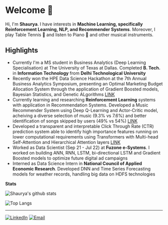 # Welcome 👋

Hi, I'm <b>Shaurya</b>. I have interests in <b>Machine Learning, specifically Reinforcement Learning, NLP, and Recommender Systems</b>. Moreover, I play Table Tennis 🏓 and listen to Piano 🎹 and other musical instruments.

## Highlights
- Currently I'm a MS student in Business Analytics (Deep Learning Specialisation) at The University of Texas at Dallas. Completed **B. Tech.** in **Information Technology** from **Delhi Technological University**
- Recently won the HPE Data Science Hackathon at the 7th Annual Business Analytics Symposium, presenting an Optimal Marketing Budget Allocation System through the application of Gradient Boosted models, Bayesian Statistics, and Genetic ALgorithms [LINK](https://jindal.utdallas.edu/news/jindal-school-takes-first-place-in-two-recent-competitions/#content2)
- Currently learning and researching **Reinforcement Learning** systems with application in Recommendation Systems. Developed a Music Recommender System using Deep Q-Learning and Actor-Critic model, acheiving a diverse selection of music (9.3% vs 7.6%) and better identification of songs skipped by users (49% vs 54%) [LINK](https://github.com/shauryat1298/Deep-Reinforcement-Learning-for-Music-Recommendation)
- Developed a transparent and interpretable Click Through Rate (CTR) prediction system able to identify high importance features running on lower computational requirements using Transformers with Multi-head Self-Attention and Hierarchical Attention layers [LINK](https://github.com/shauryat1298/CTR-Prediction-using-Attention-Transformers)
- Worked as Data Scientist (Sep 21 - Jul 22) at **Fuzone e-Systems**. I worked on building ANN, RNN, LSTM, bi-directional LSTM and Gradient Boosted models to optimize future digital ad campaigns
- Interned as Data Science Intern in **National Council of Applied Economic Research**. Developed DNN and Time Series Forecasting models for weather records, handling big data on HDFS technologies 

**Stats**

![Shaurya's github stats](https://github-readme-stats.vercel.app/api?username=shauryat1298&show_icons=true&theme=dark)

![Top Langs](https://github-readme-stats.vercel.app/api/top-langs/?username=shauryat1298&layout=compact&theme=dark)



---

<a href="https://www.linkedin.com/in/shauryat2312/" target="_blank"><img src="https://img.shields.io/badge/LinkedIn-0077B5?style=for-the-badge&logo=linkedin&logoColor=white" alt="LinkedIn"></a>
<a href="mailto:shauryat1298@gmail.com" target="_blank"><img src="https://img.shields.io/badge/Gmail-D14836?style=for-the-badge&logo=gmail&logoColor=white" alt="Email"></a>
